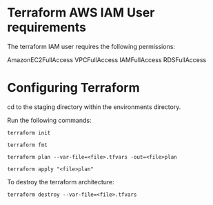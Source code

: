 # Terraform AWS IAM User requirements

The terraform IAM user requires the following permissions:

AmazonEC2FullAccess
VPCFullAccess
IAMFullAccess
RDSFullAccess





# Configuring Terraform

cd to the staging directory within the environments directory. 

Run the following commands:

`terraform init`

`terraform fmt`

`terraform plan --var-file=<file>.tfvars -out=<file>plan`

`terraform apply "<file>plan"`

To destroy the terraform architecture:

`terraform destroy --var-file=<file>.tfvars`
